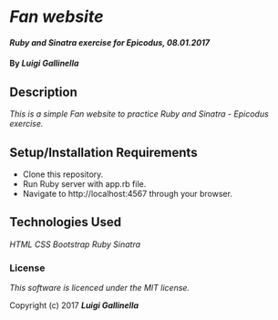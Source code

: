# _Fan website_

#### _Ruby and Sinatra exercise for Epicodus, 08.01.2017_

#### By _**Luigi Gallinella**_

## Description

_This is a simple Fan website to practice Ruby and Sinatra - Epicodus exercise._

## Setup/Installation Requirements

* Clone this repository.
* Run Ruby server with app.rb file.
* Navigate to http://localhost:4567 through your browser.

## Technologies Used

_HTML_
_CSS_
_Bootstrap_
_Ruby_
_Sinatra_

### License

*This software is licenced under the MIT license.*

Copyright (c) 2017 **_Luigi Gallinella_**